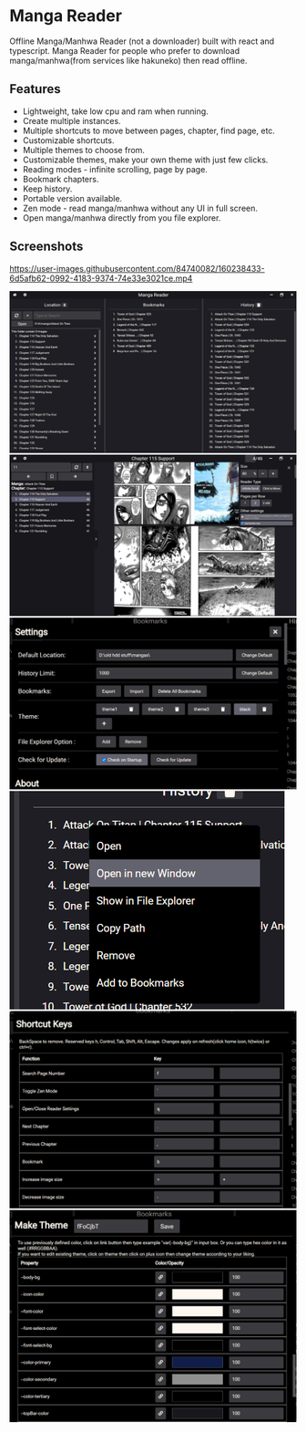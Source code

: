 # Manga Reader

Offline Manga/Manhwa Reader (not a downloader) built with react and typescript. Manga Reader for people who prefer to download manga/manhwa(from services like hakuneko) then read offline.

## Features

- Lightweight, take low cpu and ram when running.
- Create multiple instances.
- Multiple shortcuts to move between pages, chapter, find page, etc.
- Customizable shortcuts.
- Multiple themes to choose from.
- Customizable themes, make your own theme with just few clicks.
- Reading modes - infinite scrolling, page by page.
- Bookmark chapters.
- Keep history.
- Portable version available.
- Zen mode - read manga/manhwa without any UI in full screen.
- Open manga/manhwa directly from you file explorer.

## Screenshots

https://user-images.githubusercontent.com/84740082/160238433-6d5afb62-0992-4183-9374-74e33e3021ce.mp4

![demo](github%20assets/1.png)
![demo](github%20assets/2.png)
![demo](github%20assets/3.png)
![demo](github%20assets/4.png)
![demo](github%20assets/5.png)
![demo](github%20assets/6.png)
